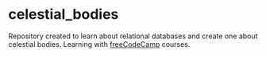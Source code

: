 # celestial_bodies
Repository created to learn about relational databases and create one about celestial bodies. Learning with [freeCodeCamp](https://www.freecodecamp.org) courses.
